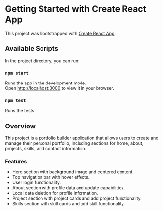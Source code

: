 # Getting Started with Create React App

This project was bootstrapped with [Create React App](https://github.com/facebook/create-react-app).

## Available Scripts

In the project directory, you can run:

### `npm start`

Runs the app in the development mode.\
Open [http://localhost:3000](http://localhost:3000) to view it in your browser.

### `npm test`
Runs the tests

## Overview
This project is a portfolio builder application that allows users to create and manage their personal portfolio, including sections for home, about, projects, skills, and contact information. 

### Features
- Hero section with background image and centered content. 
- Top navigation bar with hover effects. 
- User login functionality. 
- About section with profile data and update capabilities. 
- Local data deletion for profile information.
- Project section with project cards and add project functionality.
- Skills section with skill cards and add skill functionality.